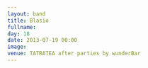 ```yaml
---
layout: band
title: Blasio
fullname: 
day: 18
date: 2013-07-19 00:00
image: 
venue: TATRATEA after parties by wunderBar
---
```



